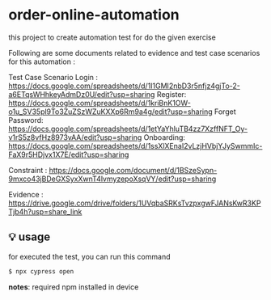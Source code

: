 # order-online-automation

this project to create automation test for do the given exercise

Following are some documents related to evidence and test case scenarios for this automation :

Test Case Scenario
Login : https://docs.google.com/spreadsheets/d/1I1GMI2nbD3r5nfjz4gjTo-2-a6ETqsWHhkeyAdmDz0U/edit?usp=sharing
Register: https://docs.google.com/spreadsheets/d/1kriBnK1OW-o1u_SV35pl9To3ZuZSzWZuKXXp6Rm9a4g/edit?usp=sharing
Forget Password: https://docs.google.com/spreadsheets/d/1etYaYhluTB4zz7XzffNFT_Oy-v1rS5z8vfHz8973vAA/edit?usp=sharing
Onboarding: https://docs.google.com/spreadsheets/d/1ssXlXEnaI2vLzjHVbjYJySwmmIc-FaX9r5HDjvx1X7E/edit?usp=sharing 

Constraint : https://docs.google.com/document/d/1BSzeSypn-9mxco43jBDeGXSyxXwnT4lvmyzepoXsqVY/edit?usp=sharing

Evidence : https://drive.google.com/drive/folders/1UVqbaSRKsTvzpxgwFJANsKwR3KPTjb4h?usp=share_link

## :bulb: usage

for executed the test, you can run this command

```bash
$ npx cypress open
```
**notes**: required npm installed in device


